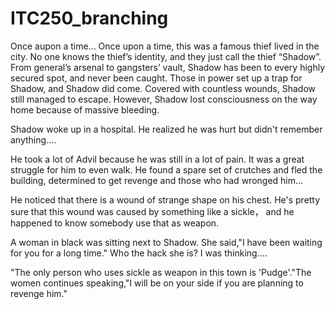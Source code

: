 # ITC250_branching

Once aupon a time...
Once upon a time, this was a famous thief lived in the city. No one knows the thief’s identity, and they just call the thief “Shadow”. From general’s arsenal to gangsters’ vault, Shadow has been to every highly secured spot, and never been caught.
Those in power set up a trap for Shadow, and Shadow did come. Covered with countless wounds, Shadow still managed to escape. However, Shadow lost consciousness on the way home because of massive bleeding.

Shadow woke up in a hospital. He realized he was hurt but didn't remember anything....

He took a lot of Advil because he was still in a lot of pain. It was a great struggle for him to even walk. He found a spare set of crutches and fled the building, determined to get revenge and those who had wronged him...

He noticed that there is a wound of strange shape on his chest. He's pretty sure that this wound was caused by something like a sickle， and he happened to know somebody use that as weapon.

A woman in black was sitting next to Shadow. She said,"I have been waiting for you for a long time."
Who the hack she is? I was thinking....

"The only person who uses sickle as weapon in this town is 'Pudge'."The women continues speaking,"I will be on your side if you are planning to revenge him."
